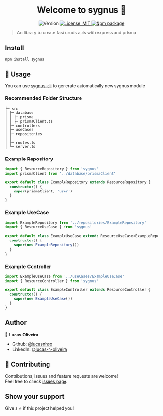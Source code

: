 <h1 align="center">Welcome to sygnus 👋</h1>
<p align="center">
  <img alt="Version" src="https://img.shields.io/badge/version-1.0.0-blue.svg?cacheSeconds=2592000" />
  <a href="#" target="_blank">
    <img alt="License: MIT" src="https://img.shields.io/badge/License-MIT-yellow.svg" />
  </a>
  <a href="https://www.npmjs.com/package/sygnus" target="_blank">
    <img alt="Npm package" src="https://img.shields.io/badge/npm-CB3837?style=for-the-badge&logo=npm&logoColor=white" />
  </a>
</p>

> An library to create fast cruds apis with express and prisma

## Install

```sh
npm install sygnus
```

## 🚀 Usage

You can use [sygnus-cli](https://github.com/Lucasnhso/sygnus-cli) to generate automatically new sygnus module

### Recommended Folder Structure

```
├─ src
│ ├─ database
│ │ ├─ prisma
│ │ ├─ prismaClient.ts
│ ├─ controllers
│ ├─ useCases
│ ├─ repositories
│ │
│ ├─ routes.ts
│ └─ server.ts
```

### Example Repository

```typescript
import { ResourceRepository } from 'sygnus'
import prismaClient from '../database/prismaClient'

export default class ExampleRepository extends ResourceRepository {
  constructor() {
    super(prismaClient, 'user')
  }
}
```

### Example UseCase

```typescript
import ExampleRepository from '../repositories/ExampleRepository'
import { ResourceUseCase } from 'sygnus'

export default class ExampleUseCase extends ResourceUseCase<ExampleRepository> {
  constructor() {
    super(new ExampleRepository())
  }
}
```

### Example Controller

```typescript
import ExampleUseCase from '../useCases/ExampleUseCase'
import { ResourceController } from 'sygnus'

export default class ExampleController extends ResourceController {
  constructor() {
    super(new ExampleUseCase())
  }
}
```

## Author

👤 **Lucas Oliveira**

- Github: [@lucasnhso](https://github.com/lucasnhso)
- LinkedIn: [@lucas-h-oliveira](https://linkedin.com/in/lucas-h-oliveira)

## 🤝 Contributing

Contributions, issues and feature requests are welcome!<br />Feel free to check [issues page](https://github.com/lucasnhso/sygnus/issues).

## Show your support

Give a ⭐️ if this project helped you!
